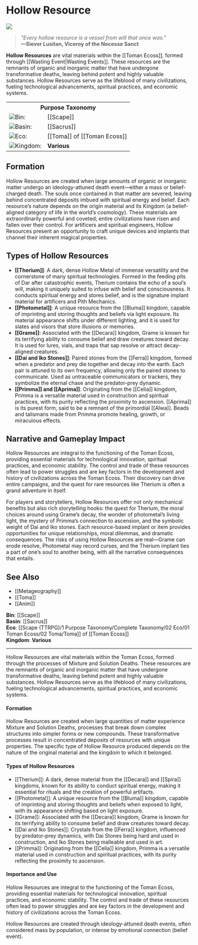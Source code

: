 <!-- wiki-header-section:start -->
# Hollow Resource
<p class="nickname"></p>

<img src="wiki_images/Hollow Resource.png"><i></i></img>

> _"Every hollow resource is a vessel from will that once was."_  
> **—Siever Lusitan, Viceroy of the Necesse Sanct**

**Hollow Resources** are vital materials within the [[Toman Ecoss]], formed through [[Wasting Event|Wasting Events]]. These resources are the remnants of organic and inorganic matter that have undergone transformative deaths, leaving behind potent and highly valuable substances. Hollow Resources serve as the lifeblood of many civilizations, fueling technological advancements, spiritual practices, and economic systems.
<!-- wiki-header-section:end -->

<!-- taxonomy-table-section:start -->
<div class="taxonomy-table">
  <table>
    <tr>
      <th colspan="3">Purpose Taxonomy</th>
    </tr>
    <tr>
      <td class="taxon-label"><img src="svg/bin.svg" class="taxon-icon">Bin:</td>
      <td class="taxon-content" colspan="2">[[Scape]]</td>
    </tr>
    <tr>
      <td class="taxon-label"><img src="svg/basin.svg" class="taxon-icon">Basin:</td>
      <td class="taxon-content" colspan="2">[[Sacrus]]</td>
    </tr>
    <tr>
      <td class="taxon-label"><img src="svg/eco.svg" class="taxon-icon">Eco:</td>
      <td class="taxon-content" colspan="2">[[Toma]] of [[Toman Ecoss]]</td>
    </tr>
    <tr>
      <td class="taxon-label"><img src="svg/kingdom.svg" class="taxon-icon">Kingdom:</td>
      <td class="taxon-content" colspan="2"><strong>Various</strong></td>
    </tr>
  </table>
</div>
<!-- taxonomy-table-section:end -->

## Formation

Hollow Resources are created when large amounts of organic or inorganic matter undergo an ideology-attuned death event—either a mass or belief-charged death. The souls once contained in that matter are severed, leaving behind concentrated deposits imbued with spiritual energy and belief. Each resource’s nature depends on the origin material and its Kingdom (a belief-aligned category of life in the world’s cosmology). These materials are extraordinarily powerful and coveted; entire civilizations have risen and fallen over their control. For artificers and spiritual engineers, Hollow Resources present an opportunity to craft unique devices and implants that channel their inherent magical properties.

## Types of Hollow Resources

- **[[Therium]]**: A dark, dense Hollow Metal of immense versatility and the cornerstone of many spiritual technologies. Formed in the feeding pits of Dar after catastrophic events, Therium contains the echo of a soul’s will, making it uniquely suited to infuse with belief and consciousness. It conducts spiritual energy and stores belief, and is the signature implant material for artificers and Pith Mechanics.
- **[[Photometal]]**: A unique resource from the [[Bluma]] kingdom, capable of imprinting and storing thoughts and beliefs via light exposure. Its material appearance shifts under different lighting, and it is used for slates and visors that store illusions or memories.
- **[[Grame]]**: Associated with the [[Decara]] kingdom, Grame is known for its terrifying ability to consume belief and draw creatures toward decay. It is used for lures, vials, and traps that sap resolve or attract decay-aligned creatures.
- **[[Dai and Iko Stones]]**: Paired stones from the [[Ferra]] kingdom, formed when a predator and prey die together and decay into the earth. Each pair is attuned to its own frequency, allowing only the paired stones to communicate. Used as untraceable communicators or trackers, they symbolize the eternal chase and the predator-prey dynamic.
- **[[Primma]] and [[Aprima]]**: Originating from the [[Celia]] kingdom, Primma is a versatile material used in construction and spiritual practices, with its purity reflecting the proximity to ascension. [[Aprima]] is its purest form, said to be a remnant of the primordial [[Alwa]]. Beads and talismans made from Primma promote healing, growth, or miraculous effects.


## Narrative and Gameplay Impact

Hollow Resources are integral to the functioning of the Toman Ecoss, providing essential materials for technological innovation, spiritual practices, and economic stability. The control and trade of these resources often lead to power struggles and are key factors in the development and history of civilizations across the Toman Ecoss. Their discovery can drive entire campaigns, and the quest for rare resources like Therium is often a grand adventure in itself.

For players and storytellers, Hollow Resources offer not only mechanical benefits but also rich storytelling hooks: the quest for Therium, the moral choices around using Grame’s decay, the wonder of photometal’s living light, the mystery of Primma’s connection to ascension, and the symbolic weight of Dai and Iko stones. Each resource-based implant or item provides opportunities for unique relationships, moral dilemmas, and dramatic consequences. The risks of using Hollow Resources are real—Grame can erode resolve, Photometal may record curses, and the Therium implant ties a part of one’s soul to another being, with all the narrative consequences that entails.

## See Also

- [[Metageography]]
- [[Toma]]
- [[Anim]]

<!-- not-for-live-publishing:start -->
<!-- obsidian-pull:start -->
**Bin**: [[Scape]]  
**Basin**: [[Sacrus]]  
**Eco**: [[Scape (TTRPG)/1 Purpose Taxonomy/Complete Taxonomy/02 Eco/01 Toman Ecoss/02 Toma/Toma]] of [[Toman Ecoss]]  
**Kingdom**: **Various** 

---

Hollow Resources are vital materials within the Toman Ecoss, formed through the processes of Mixture and Solution Deaths. These resources are the remnants of organic and inorganic matter that have undergone transformative deaths, leaving behind potent and highly valuable substances. Hollow Resources serve as the lifeblood of many civilizations, fueling technological advancements, spiritual practices, and economic systems.

#### Formation

Hollow Resources are created when large quantities of matter experience Mixture and Solution Deaths, processes that break down complex structures into simpler forms or new compounds. These transformative processes result in concentrated deposits of resources with unique properties. The specific type of Hollow Resource produced depends on the nature of the original material and the kingdom to which it belonged.

#### Types of Hollow Resources

- [[Therium]]: A dark, dense material from the [[Decara]] and [[Spira]] kingdoms, known for its ability to conduct spiritual energy, making it essential for rituals and the creation of powerful artifacts.
- [[Photometal]]: A unique resource from the [[Bluma]] kingdom, capable of imprinting and storing thoughts and beliefs when exposed to light, with its appearance shifting based on light exposure.
- [[Grame]]: Associated with the [[Decara]] kingdom, Grame is known for its terrifying ability to consume belief and draw creatures toward decay.
- [[Dai and Iko Stones]]: Crystals from the [[Ferra]] kingdom, influenced by predator-prey dynamics, with Dai Stones being hard and used in construction, and Iko Stones being malleable and used in art.
- [[Primma]]: Originating from the [[Celia]] kingdom, Primma is a versatile material used in construction and spiritual practices, with its purity reflecting the proximity to ascension.

#### Importance and Use

Hollow Resources are integral to the functioning of the Toman Ecoss, providing essential materials for technological innovation, spiritual practices, and economic stability. The control and trade of these resources often lead to power struggles and are key factors in the development and history of civilizations across the Toman Ecoss.









Hollow Resources are created through ideology-attuned death events, often considered mass by population, or intense by emotional connection (belief event).
<!-- obsidian-pull:end -->
<!-- not-for-live-publishing:end -->